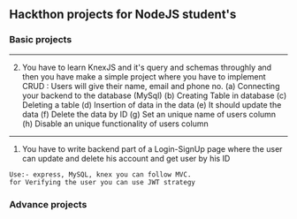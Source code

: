 ## Hackthon projects for NodeJS student's

### Basic projects
---
2. You have to learn KnexJS and it's query and schemas throughly and then you have make a simple project where you have to implement CRUD : 
   Users will give their name, email and phone no. 
(a) Connecting your backend to the database (MySql)
(b) Creating Table in database 
(c) Deleting a table 
(d) Insertion of data in the data 
(e) It should update the data 
(f) Delete the data by ID
(g) Set an unique name of users column
(h) Disable an unique functionality of users column

---
1. You have to write backend part of a Login-SignUp page where the user can update and delete his account and get user by his ID
```
Use:- express, MySQL, knex you can follow MVC.
for Verifying the user you can use JWT strategy
```

### Advance projects
